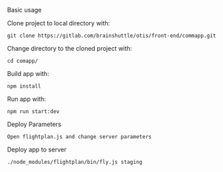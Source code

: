 Basic usage

Clone project to local directory with:

    git clone https://gitlab.com/brainshuttle/otis/front-end/commapp.git

Change directory to the cloned project with:
 
    cd comapp/

Build app with:

    npm install

Run app with:

    npm run start:dev

Deploy Parameters
 
    Open flightplan.js and change server parameters

Deploy app to server

    ./node_modules/flightplan/bin/fly.js staging